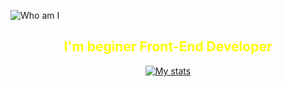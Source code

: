 
![Who am I](https://github.com/morevo/morevo/blob/main/assets/22323_atmosmul0001_0370.png "Beginer Front-End Developer")

<center>

<span style="color:yellow">

## I'm beginer Front-End Developer
</span>

[![My stats](https://github-readme-stats.vercel.app/api?username=morevo&theme=great-gatsby)](https://github.com/anuraghazra/github-readme-stats)
</center>

<!--


Here are some ideas to get you started:

- 🔭 I’m currently working on ...
- 🌱 I’m currently learning ...
- 👯 I’m looking to collaborate on ...
- 🤔 I’m looking for help with ...
- 💬 Ask me about ...
- 📫 How to reach me: ...
- 😄 Pronouns: ...
- ⚡ Fun fact: ...
-->
